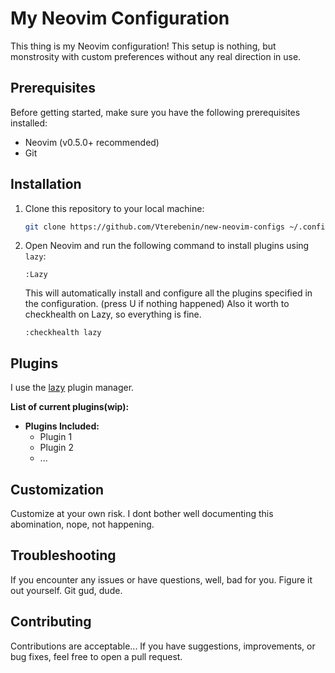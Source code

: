 # My Neovim Configuration

This thing is my Neovim configuration! This setup is nothing, but monstrosity with custom preferences without any real direction in use. 

## Prerequisites

Before getting started, make sure you have the following prerequisites installed:

- Neovim (v0.5.0+ recommended)
- Git

## Installation

1. Clone this repository to your local machine:

    ```bash
    git clone https://github.com/Vterebenin/new-neovim-configs ~/.config/nvim
    ```

2. Open Neovim and run the following command to install plugins using `lazy`:

    ```vim
    :Lazy
    ```

    This will automatically install and configure all the plugins specified in the configuration. (press U if nothing happened)
    Also it worth to checkhealth on Lazy, so everything is fine.

    ```vim
    :checkhealth lazy
    ```

## Plugins

I use the [lazy](https://github.com/dinhhuy258/lazy) plugin manager.

**List of current plugins(wip):**

- **Plugins Included:**
  - Plugin 1
  - Plugin 2
  - ...

## Customization

Customize at your own risk. I dont bother well documenting this abomination, nope, not happening.

## Troubleshooting

If you encounter any issues or have questions, well, bad for you. Figure it out yourself. Git gud, dude.

## Contributing

Contributions are acceptable... If you have suggestions, improvements, or bug fixes, feel free to open a pull request.

